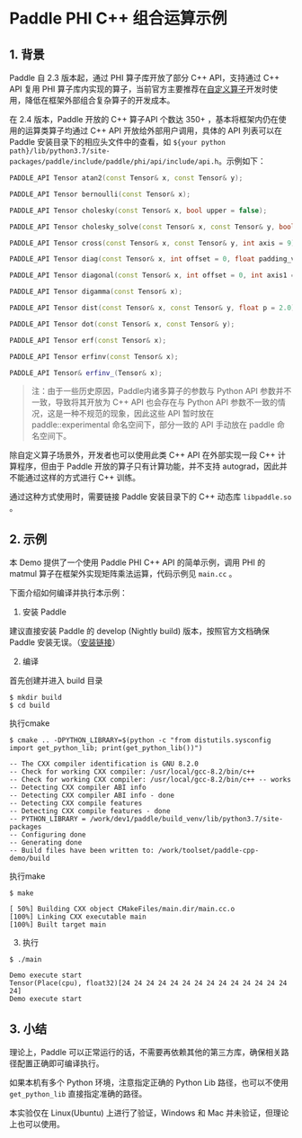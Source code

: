 # Paddle PHI C++ 组合运算示例

## 1. 背景

Paddle 自 2.3 版本起，通过 PHI 算子库开放了部分 C++ API，支持通过 C++ API 复用 PHI 算子库内实现的算子，当前官方主要推荐在[自定义算子](https://www.paddlepaddle.org.cn/documentation/docs/zh/develop/guides/custom_op/new_cpp_op_cn.html)开发时使用，降低在框架外部组合复杂算子的开发成本。

在 2.4 版本，Paddle 开放的 C++ 算子API 个数达 350+ ，基本将框架内仍在使用的运算类算子均通过 C++ API 开放给外部用户调用，具体的 API 列表可以在 Paddle 安装目录下的相应头文件中的查看，如 `${your python path}/lib/python3.7/site-packages/paddle/include/paddle/phi/api/include/api.h`。示例如下：

```c++
PADDLE_API Tensor atan2(const Tensor& x, const Tensor& y);

PADDLE_API Tensor bernoulli(const Tensor& x);

PADDLE_API Tensor cholesky(const Tensor& x, bool upper = false);

PADDLE_API Tensor cholesky_solve(const Tensor& x, const Tensor& y, bool upper = false);

PADDLE_API Tensor cross(const Tensor& x, const Tensor& y, int axis = 9);

PADDLE_API Tensor diag(const Tensor& x, int offset = 0, float padding_value = 0.0);

PADDLE_API Tensor diagonal(const Tensor& x, int offset = 0, int axis1 = 0, int axis2 = 1);

PADDLE_API Tensor digamma(const Tensor& x);

PADDLE_API Tensor dist(const Tensor& x, const Tensor& y, float p = 2.0);

PADDLE_API Tensor dot(const Tensor& x, const Tensor& y);

PADDLE_API Tensor erf(const Tensor& x);

PADDLE_API Tensor erfinv(const Tensor& x);

PADDLE_API Tensor& erfinv_(Tensor& x);
```

> 注：由于一些历史原因，Paddle内诸多算子的参数与 Python API 参数并不一致，导致将其开放为 C++ API 也会存在与 Python API 参数不一致的情况，这是一种不规范的现象，因此这些 API 暂时放在 paddle::experimental 命名空间下，部分一致的 API 手动放在 paddle 命名空间下。

除自定义算子场景外，开发者也可以使用此类 C++ API 在外部实现一段 C++ 计算程序，但由于 Paddle 开放的算子只有计算功能，并不支持 autograd，因此并不能通过这样的方式进行 C++ 训练。

通过这种方式使用时，需要链接 Paddle 安装目录下的 C++ 动态库 `libpaddle.so` 。

## 2. 示例

本 Demo 提供了一个使用 Paddle PHI C++ API 的简单示例，调用 PHI 的 matmul 算子在框架外实现矩阵乘法运算，代码示例见 `main.cc` 。

下面介绍如何编译并执行本示例：

1. 安装 Paddle

建议直接安装 Paddle 的 develop (Nightly build) 版本，按照官方文档确保 Paddle 安装无误。（[安装链接](https://www.paddlepaddle.org.cn/install/quick?docurl=/documentation/docs/zh/develop/install/pip/linux-pip.html)）

2. 编译

首先创建并进入 build 目录

```shell
$ mkdir build
$ cd build
```

执行cmake

```shell
$ cmake .. -DPYTHON_LIBRARY=$(python -c "from distutils.sysconfig import get_python_lib; print(get_python_lib())")

-- The CXX compiler identification is GNU 8.2.0
-- Check for working CXX compiler: /usr/local/gcc-8.2/bin/c++
-- Check for working CXX compiler: /usr/local/gcc-8.2/bin/c++ -- works
-- Detecting CXX compiler ABI info
-- Detecting CXX compiler ABI info - done
-- Detecting CXX compile features
-- Detecting CXX compile features - done
-- PYTHON_LIBRARY = /work/dev1/paddle/build_venv/lib/python3.7/site-packages
-- Configuring done
-- Generating done
-- Build files have been written to: /work/toolset/paddle-cpp-demo/build
```

执行make

```shell
$ make

[ 50%] Building CXX object CMakeFiles/main.dir/main.cc.o
[100%] Linking CXX executable main
[100%] Built target main
```

3. 执行

```shell
$ ./main

Demo execute start
Tensor(Place(cpu), float32)[24 24 24 24 24 24 24 24 24 24 24 24 24 24 24]
Demo execute start
```

## 3. 小结

理论上，Paddle 可以正常运行的话，不需要再依赖其他的第三方库，确保相关路径配置正确即可编译执行。

如果本机有多个 Python 环境，注意指定正确的 Python Lib 路径，也可以不使用 `get_python_lib` 直接指定准确的路径。

本实验仅在 Linux(Ubuntu) 上进行了验证，Windows 和 Mac 并未验证，但理论上也可以使用。
